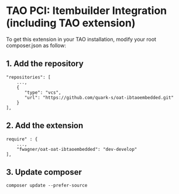 # TAO PCI: Itembuilder Integration (including TAO extension)

To get this extension in your TAO installation, modify your root composer.json as follow:

## 1. Add the repository
```
"repositories": [
    ...,
    {
       "type": "vcs",
       "url": "https://github.com/quark-s/oat-ibtaoembedded.git"
    }
],

```

## 2. Add the extension
```
require" : {
    ...,
    "fwagner/oat-oat-ibtaoembedded": "dev-develop"
],

```

## 3. Update composer
```
composer update --prefer-source